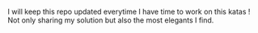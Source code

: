 I will keep this repo updated everytime I have time to work on this katas ! Not only sharing my solution but also the most elegants I find.
